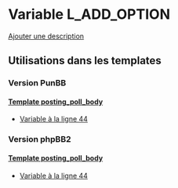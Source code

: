# Variable L_ADD_OPTION
[Ajouter une description](https://fa-tvars.appspot.com/var/L_ADD_OPTION)

## Utilisations dans les templates

### Version PunBB

#### [Template posting_poll_body](punbb/posting_poll_body.md)
* [Variable &agrave; la ligne 44](../punbb/posting_poll_body.tpl#L44)

### Version phpBB2

#### [Template posting_poll_body](subsilver/posting_poll_body.md)
* [Variable &agrave; la ligne 44](../subsilver/posting_poll_body.tpl#L44)